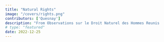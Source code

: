 ```yaml
---
title: "Natural Rights"
image: "/covers/rights.png"
contributors: ['Quesnay']
description: "From Observations sur le Droit Naturel des Hommes Reunis en Societe"
# type: "featured"
date: 2022-12-25
---
```


